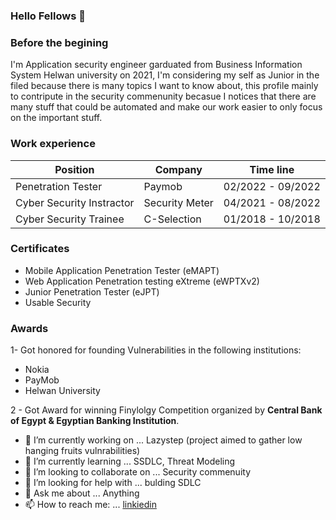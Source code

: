 ### Hello Fellows 👋

### Before the begining
I'm Application security engineer garduated from Business Information System Helwan university on 2021, I'm considering my self as Junior in the filed because there is many topics I want to know about, this profile mainly to contripute in the security commenunity becasue I notices that there are many stuff that could be automated and make our work easier to only focus on the important stuff.  

### Work experience

| Position                          | Company               | Time line                 |
| --------------------------------- | --------------------  | ------------------------- |
| Penetration Tester                | Paymob                | 02/2022 - 09/2022         |
| Cyber Security Instractor         | Security Meter        | 04/2021 - 08/2022         |
| Cyber Security Trainee            | C-Selection           | 01/2018 - 10/2018         |

### Certificates
- Mobile Application Penetration Tester (eMAPT)
- Web Application Penetration testing eXtreme (eWPTXv2)
- Junior Penetration Tester (eJPT)
- Usable Security

### Awards
1- Got honored for founding Vulnerabilities in the following institutions:
  - Nokia
  - PayMob  
  - Helwan University

2 - Got Award for winning Finylolgy Competition organized by **Central Bank of Egypt & Egyptian Banking Institution**.


- 🔭 I’m currently working on ... Lazystep (project aimed to gather low hanging fruits vulnrabilities)
- 🌱 I’m currently learning ... SSDLC, Threat Modeling
- 👯 I’m looking to collaborate on ... Security commenuity
- 🤔 I’m looking for help with ... bulding SDLC
- 💬 Ask me about ... Anything
- 📫 How to reach me: ... [linkiedin](https://www.linkedin.com/in/abdullah-mohamed-b86384150/)
